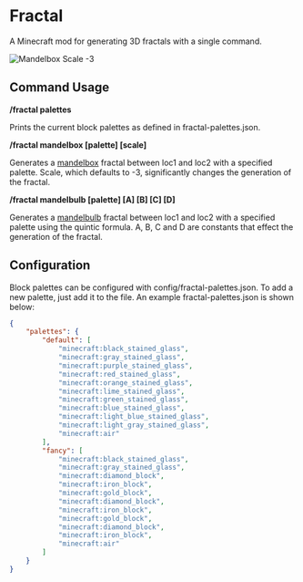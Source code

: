 # Fractal
A Minecraft mod for generating 3D fractals with a single command.

![Mandelbox Scale -3](https://i.imgur.com/5IuT1RH.png)

## Command Usage
**/fractal palettes**

Prints the current block palettes as defined in fractal-palettes.json.

**/fractal mandelbox <loc1> <loc2> \[palette] \[scale]**

Generates a [mandelbox](https://en.wikipedia.org/wiki/Mandelbox) fractal between loc1 and loc2 with a specified palette. Scale, which defaults to -3, significantly changes the generation of the fractal.

**/fractal mandelbulb <loc1> <loc2> \[palette] \[A] \[B] \[C] \[D]**

Generates a [mandelbulb](https://en.wikipedia.org/wiki/Mandelbulb) fractal between loc1 and loc2 with a specified palette using the quintic formula. A, B, C and D are constants that effect the generation of the fractal.


## Configuration
Block palettes can be configured with config/fractal-palettes.json. To add a new palette, just add it to the file. An example fractal-palettes.json is shown below:
```json
{
    "palettes": {
        "default": [
            "minecraft:black_stained_glass",
            "minecraft:gray_stained_glass",
            "minecraft:purple_stained_glass",
            "minecraft:red_stained_glass",
            "minecraft:orange_stained_glass",
            "minecraft:lime_stained_glass",
            "minecraft:green_stained_glass",
            "minecraft:blue_stained_glass",
            "minecraft:light_blue_stained_glass",
            "minecraft:light_gray_stained_glass",
            "minecraft:air"
        ],
        "fancy": [
            "minecraft:black_stained_glass",
            "minecraft:gray_stained_glass",
            "minecraft:diamond_block",
            "minecraft:iron_block",
            "minecraft:gold_block",
            "minecraft:diamond_block",
            "minecraft:iron_block",
            "minecraft:gold_block",
            "minecraft:diamond_block",
            "minecraft:iron_block",
            "minecraft:air"
        ]
    }
}
```
